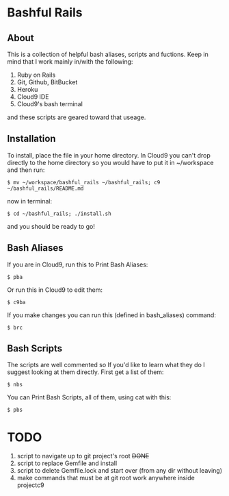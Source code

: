# Bashful Rails

## About

This is a collection of helpful bash aliases, scripts and fuctions.
Keep in mind that I work mainly in/with the following:

1. Ruby on Rails
2. Git, Github, BitBucket
3. Heroku
4. Cloud9 IDE
5. Cloud9's bash terminal

and these scripts are geared toward that useage. 

## Installation 

To install, place the file in your home directory. In Cloud9 you can't drop 
directly to the home directory so you would have to put it in ~/workspace and 
then run:

    $ mv ~/workspace/bashful_rails ~/bashful_rails; c9 ~/bashful_rails/README.md
    
now in terminal:

    $ cd ~/bashful_rails; ./install.sh

and you should be ready to go!

## Bash Aliases

If you are in Cloud9, run this to Print Bash Aliases:

    $ pba
    
Or run this in Cloud9 to edit them:

    $ c9ba

If you make changes you can run this (defined in bash_aliases) command:

    $ brc
    
## Bash Scripts

The scripts are well commented so If you'd like to learn what they do I suggest 
looking at them directly. First get a list of them:

    $ nbs
    
You can Print Bash Scripts, all of them, using cat with this:

    $ pbs
    
# TODO

1. script to navigate up to git project's root ~~DONE~~
2. script to replace Gemfile and install
3. script to delete Gemfile.lock and start over (from any dir without leaving)
4. make commands that must be at git root work anywhere inside projectc9 